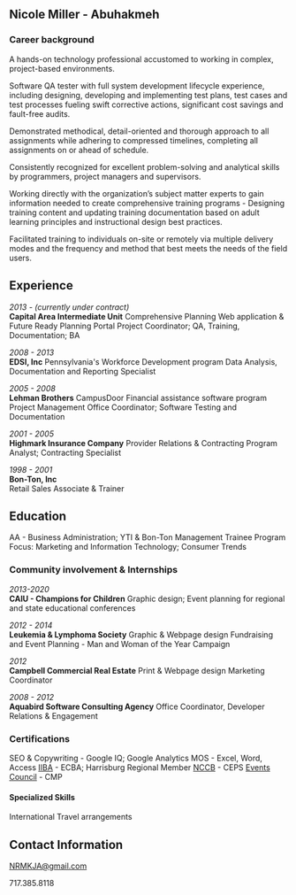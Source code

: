 ## Nicole Miller - Abuhakmeh


###  Career background 

A hands-on technology professional accustomed to working in complex, project-based environments. 

Software QA tester with full system development lifecycle experience, including designing, developing and implementing test plans, test cases and test processes fueling swift corrective actions, significant cost savings and fault-free audits.

Demonstrated methodical, detail-oriented and thorough approach to all assignments while adhering to compressed timelines, completing all assignments on or ahead of schedule.

Consistently recognized for excellent problem-solving and analytical skills by programmers, project managers and supervisors.

Working directly with the organization’s subject matter experts to gain information needed to create comprehensive training programs - Designing training content and updating training documentation based on adult learning principles and instructional design best practices.

Facilitated training to individuals on-site or remotely via multiple delivery modes and the frequency and method that best meets the needs of the field users.



## Experience

*2013 - (currently under contract)*  
**Capital Area Intermediate Unit** 
Comprehensive Planning Web application & Future Ready Planning Portal
Project Coordinator; QA, Training, Documentation; BA


*2008 - 2013*  
**EDSI, Inc** 
Pennsylvania's Workforce Development program
Data Analysis, Documentation and Reporting Specialist


*2005 - 2008*  
**Lehman Brothers** 
CampusDoor Financial assistance software program 
Project Management Office Coordinator; Software Testing and Documentation

*2001 - 2005*  
**Highmark Insurance Company** 
Provider Relations & Contracting
Program Analyst; Contracting Specialist


*1998 - 2001*   
**Bon-Ton, Inc**  
Retail Sales Associate & Trainer  



## Education

AA - Business Administration; YTI & Bon-Ton Management Trainee Program
Focus: Marketing and Information Technology; Consumer Trends


### Community involvement & Internships

*2013-2020*    
**CAIU - Champions for Children** 
Graphic design; Event planning for regional and state educational conferences

*2012 - 2014*  
**Leukemia & Lymphoma Society** 
Graphic & Webpage design
Fundraising and Event Planning - Man and Woman of the Year Campaign

*2012*  
**Campbell Commercial Real Estate** 
Print & Webpage design 
Marketing Coordinator

*2008 - 2012*  
**Aquabird Software Consulting Agency** 
Office Coordinator, Developer Relations & Engagement




### Certifications

SEO & Copywriting - Google IQ; Google Analytics 
MOS - Excel, Word, Access 
[IIBA](https://www.iiba.org/) - ECBA; Harrisburg Regional Member 
[NCCB](https://nccboard.org/certifications/4) - CEPS 
[Events Council](https://www.eventscouncil.org/) - CMP 


#### Specialized Skills

International Travel arrangements







## Contact Information

NRMKJA@gmail.com

717.385.8118




